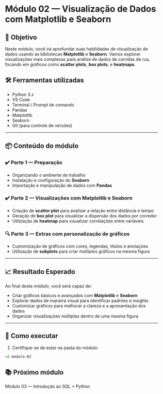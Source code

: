 # Módulo 02 — Visualização de Dados com Matplotlib e Seaborn

## 🎯 Objetivo
Neste módulo, você irá aprofundar suas habilidades de visualização de dados usando as bibliotecas **Matplotlib** e **Seaborn**. Vamos explorar visualizações mais complexas para análise de dados de corridas de rua, focando em gráficos como **scatter plots**, **box plots**, e **heatmaps**.

## 🛠️ Ferramentas utilizadas
- Python 3.x
- VS Code
- Terminal / Prompt de comando
- Pandas
- Matplotlib
- Seaborn
- Git (para controle de versões)

---

## 📦 Conteúdo do módulo

### ✔️ Parte 1 — Preparação
- Organizando o ambiente de trabalho
- Instalação e configuração do **Seaborn**
- Importação e manipulação de dados com **Pandas**

### ✔️ Parte 2 — Visualizações com Matplotlib e Seaborn
- Criação de **scatter plot** para analisar a relação entre distância e tempo
- Geração de **box plot** para visualizar a dispersão dos dados por corredor
- Utilização de **heatmap** para visualizar correlações entre variáveis

### 🔍 Parte 3 — Extras com personalização de gráficos
- Customização de gráficos com cores, legendas, títulos e anotações
- Utilização de **subplots** para criar múltiplos gráficos na mesma figura

---

## 📈 Resultado Esperado

Ao final deste módulo, você será capaz de:
- Criar gráficos básicos e avançados com **Matplotlib** e **Seaborn**
- Explorar dados de maneira visual para identificar padrões e insights
- Customizar gráficos para melhorar a clareza e a apresentação dos dados
- Organizar visualizações múltiplas dentro de uma mesma figura

---

## 🚀 Como executar

1. Certifique-se de estar na pasta do módulo:

```bash
cd modulo-02
```

## 📚 Próximo módulo
Módulo 03 — Introdução ao SQL + Python